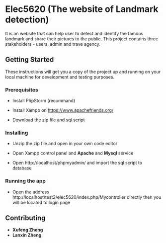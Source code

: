 # Elec5620 (The website of Landmark detection)

It is an website that can help user to detect and identify the famous landmark and share their pictures to the public. 
This project contains three stakeholders - users, admin and trave agency.

## Getting Started

These instructions will get you a copy of the project up and running on your local machine for development and testing purposes. 

### Prerequisites

* Install PhpStorm (recommand)

* Install Xampp on https://www.apachefriends.org/

* Download the zip file and sql script

### Installing

* Unzip the zip file and open in your own code editor

* Open Xampp control panel and **Apache** and **Mysql** service

* Open http://localhost/phpmyadmin/ and import the sql script to database

### Running the app

* Open the address http://localhost/test2/elec5620/index.php/Mycontroller directly then you will be located to login page

## Contributing

* **Xufeng Zheng**
* **Lanxin Zheng**
